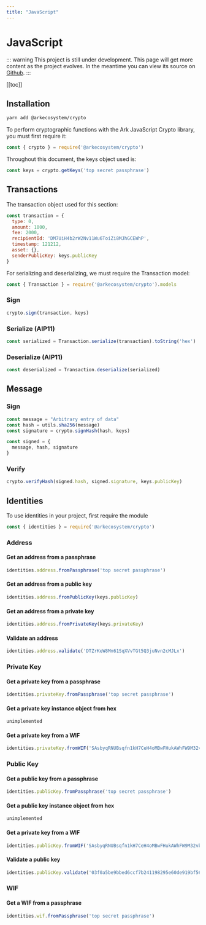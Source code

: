 ```yaml
---
title: "JavaScript"
---
```


# JavaScript

::: warning
This project is still under development. This page will get more content as the project evolves. In the meantime you can view its source on [Github](https://github.com/ArkEcosystem/core/tree/master/packages/crypto).
:::

[[toc]]

## Installation

```bash
yarn add @arkecosystem/crypto
```

To perform cryptographic functions with the Ark JavaScript Crypto library, you must first require it:

```js
const { crypto } = require('@arkecosystem/crypto')
```

Throughout this document, the keys object used is:

```js
const keys = crypto.getKeys('top secret passphrase')
```

## Transactions

The transaction object used for this section:

```js
const transaction = {
  type: 0,
  amount: 1000,
  fee: 2000,
  recipientId: 'DM7UiH4b2rW2Nv11Wu6ToiZi8MJhGCEWhP',
  timestamp: 121212,
  asset: {},
  senderPublicKey: keys.publicKey
}
```

For serializing and deserializing, we must require the Transaction model:

```js
const { Transaction } = require('@arkecosystem/crypto').models
```

### Sign

```js
crypto.sign(transaction, keys)
```

### Serialize (AIP11)

```js
const serialized = Transaction.serialize(transaction).toString('hex')
```

### Deserialize (AIP11)

```js
const deserialized = Transaction.deserialize(serialized)
```

## Message

### Sign

```js
const message = "Arbitrary entry of data"
const hash = utils.sha256(message)
const signature = crypto.signHash(hash, keys)

const signed = {
  message, hash, signature
}
```

### Verify

```js
crypto.verifyHash(signed.hash, signed.signature, keys.publicKey)
```
## Identities

To use identities in your project, first require the module

```js
const { identities } = require('@arkecosystem/crypto')
```

### Address

#### Get an address from a passphrase

```js
identities.address.fromPassphrase('top secret passphrase')
```

#### Get an address from a public key

```js
identities.address.fromPublicKey(keys.publicKey)
```

#### Get an address from a private key

```js
identities.address.fromPrivateKey(keys.privateKey)
```

#### Validate an address

```js
identities.address.validate('DTZrKeW8Mn61SqXVvTGt5Q3juNvn2cMJLx')
```

### Private Key

#### Get a private key from a passphrase

```js
identities.privateKey.fromPassphrase('top secret passphrase')
```

#### Get a private key instance object from hex

```js
unimplemented
```

#### Get a private key from a WIF

```js
identities.privateKey.fromWIF('SAsbyqRNUBsqfn1kH7CeH4oMBwFHukAWhFW9M32vbHT68psRhP8D')
```

### Public Key

#### Get a public key from a passphrase

```js
identities.publicKey.fromPassphrase('top secret passphrase')
```

#### Get a public key instance object from hex

```js
unimplemented
```

#### Get a private key from a WIF

```js
identities.publicKey.fromWIF('SAsbyqRNUBsqfn1kH7CeH4oMBwFHukAWhFW9M32vbHT68psRhP8D')
```

#### Validate a public key

```js
identities.publicKey.validate('03f0a5be9bbed6ccf7b241198295e60de919bf56dc4ad17437aad8e096389101f1')
```

### WIF

#### Get a WIF from a passphrase

```js
identities.wif.fromPassphrase('top secret passphrase')
```
